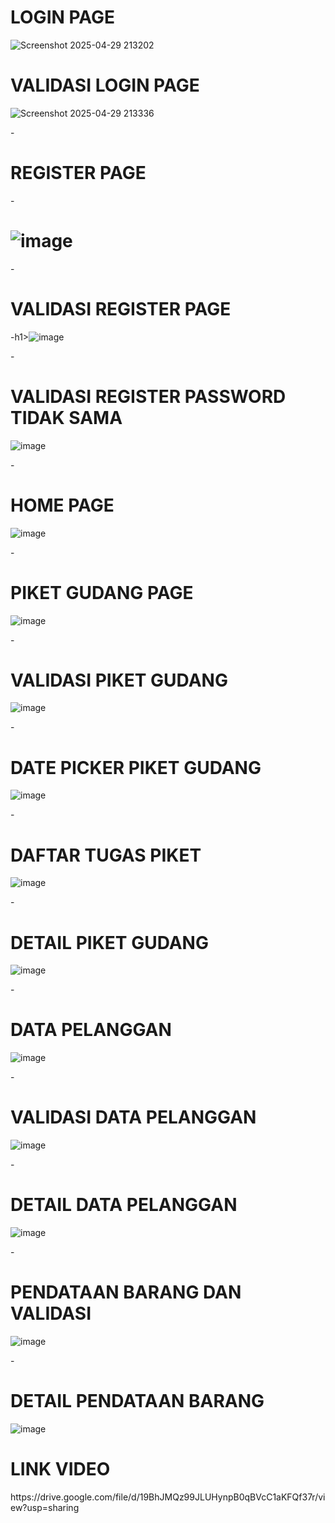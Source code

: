 
<h1>LOGIN PAGE</h1>

![Screenshot 2025-04-29 213202](https://github.com/user-attachments/assets/da65aa0b-2002-44a4-83ca-9e6c45cb6744)


<h1>VALIDASI LOGIN PAGE</h1>

![Screenshot 2025-04-29 213336](https://github.com/user-attachments/assets/b3334295-2219-41ab-8492-cb7a9e31f1d9)


-<h1>REGISTER PAGE</h1>
-<h1>![image](https://github.com/user-attachments/assets/7ef4daf7-f580-4ed8-bb98-8b64444ed8eb)</h1>

-<h1>VALIDASI REGISTER PAGE</h1>
-h1>![image](https://github.com/user-attachments/assets/d3466775-08cb-497b-b7a1-05f8ac9bec66)</h1>

-<H1>VALIDASI REGISTER PASSWORD TIDAK SAMA</H1>
![image](https://github.com/user-attachments/assets/703007e4-c1be-400e-9557-acdc34c8f437)

-<H1>HOME PAGE</H1>
![image](https://github.com/user-attachments/assets/94b7f4f7-9029-4d4c-bdd5-4fb20cbf48ef)

-<H1>PIKET GUDANG PAGE</H1>
![image](https://github.com/user-attachments/assets/9ff5d322-511a-4f54-a04f-a6400605cfa0)

-<H1>VALIDASI PIKET GUDANG</H1>
![image](https://github.com/user-attachments/assets/20c54315-334e-4669-b20c-e8618e9e6a83)

-<H1>DATE PICKER PIKET GUDANG</H1>
![image](https://github.com/user-attachments/assets/03e33fba-6090-4c74-a053-401a1463e72d)

-<h1>DAFTAR TUGAS PIKET</h1>
![image](https://github.com/user-attachments/assets/894c5b90-30e8-4b8e-952e-efa3a1bb6144)

-<H1>DETAIL PIKET GUDANG</H1>
![image](https://github.com/user-attachments/assets/0d89dd10-35f0-4900-a0d1-a80813b8d368)

-<H1>DATA PELANGGAN</H1>
![image](https://github.com/user-attachments/assets/83dff795-23ac-4462-bfcc-93ea828d7508)

-<H1>VALIDASI DATA PELANGGAN</H1>
![image](https://github.com/user-attachments/assets/74713238-4719-453e-9e88-ff56994fe0ce)

-<h1>DETAIL DATA PELANGGAN</h1>
![image](https://github.com/user-attachments/assets/6a9e151b-20f1-4c5b-a837-f675a41b1844)

-<H1>PENDATAAN BARANG DAN VALIDASI</H1>
![image](https://github.com/user-attachments/assets/073c0302-1f9c-4715-b873-1136d24beacd)

-<H1>DETAIL PENDATAAN BARANG</H1>
![image](https://github.com/user-attachments/assets/59f1ffb5-9c9d-4b0a-b2dc-061fe74a74dd)



<h1>LINK VIDEO</h1>
https://drive.google.com/file/d/19BhJMQz99JLUHynpB0qBVcC1aKFQf37r/view?usp=sharing

 
